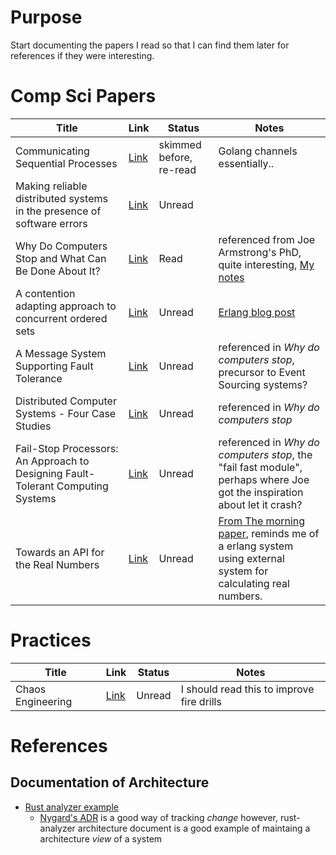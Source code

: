 # Purpose

Start documenting the papers I read so that I can find them later for
references if they were interesting.

# Comp Sci Papers

| Title                                                                           | Link                                                 | Status                  | Notes                                                                                                                                                                                |
|---------------------------------------------------------------------------------|------------------------------------------------------|-------------------------|--------------------------------------------------------------------------------------------------------------------------------------------------------------------------------------|
| Communicating Sequential Processes                                              | [Link](csp.pdf)                                      | skimmed before, re-read | Golang channels essentially..                                                                                                                                                        |
| Making reliable distributed systems in the presence of software errors          | [Link](armstrong_thesis_2003.pdf)                    | Unread                  |                                                                                                                                                                                      |
| Why Do Computers Stop and What Can Be Done About It?                            | [Link](tandem_computers_why_computers_stop_85.7.pdf) | Read                    | referenced from Joe Armstrong's PhD, quite interesting, [My notes](notes/gray_why_do_computers_stop.md)                                                                              |
| A contention adapting approach to concurrent ordered sets                       | [Link](ordered_sets.pdf.pdf)                         | Unread                  | [Erlang blog post](https://blog.erlang.org/the-new-scalable-ets-ordered_set/)                                                                                                        |
| A Message System Supporting Fault Tolerance                                     | [Link](borg-1983.pdf)                                | Unread                  | referenced in *Why do computers stop*, precursor to Event Sourcing systems?                                                                                                          |
| Distributed Computer Systems - Four Case Studies                                | [Link](TR-85.5.pdf)                                  | Unread                  | referenced in *Why do computers stop*                                                                                                                                                |
| Fail-Stop Processors: An Approach to Designing Fault-Tolerant Computing Systems | [Link](357369.357371.pdf)                            | Unread                  | referenced in *Why do computers stop*, the "fail fast module", perhaps where Joe got the inspiration about let it crash?                                                             |
| Towards an API for the Real Numbers                                             | [Link](3385412.3386037.pdf)                          | Unread                  | [From The morning paper](https://blog.acolyer.org/2020/10/02/toward-an-api-for-the-real-numbers/), reminds me of a erlang system using external system for calculating real numbers. |

# Practices
| Title             | Link                   | Status | Notes                                     |
|-------------------|------------------------|--------|-------------------------------------------|
| Chaos Engineering | [Link](1702.05843.pdf) | Unread | I should read this to improve fire drills |

# References
## Documentation of Architecture
* [Rust analyzer example](https://github.com/rust-analyzer/rust-analyzer/blob/d7c99931d05e3723d878bea5dc26766791fa4e69/docs/dev/architecture.md)
  * [Nygard's ADR](https://cognitect.com/blog/2011/11/15/documenting-architecture-decisions) is a good way of tracking _change_ however, rust-analyzer architecture document is a good example of maintaing a architecture _view_ of a system
